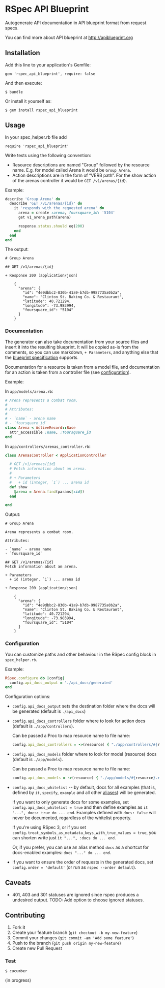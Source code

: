 # RSpec API Blueprint

Autogenerate API documentation in API blueprint format from request specs.

You can find more about API blueprint at http://apiblueprint.org

## Installation

Add this line to your application's Gemfile:

    gem 'rspec_api_blueprint', require: false

And then execute:

    $ bundle

Or install it yourself as:

    $ gem install rspec_api_blueprint

## Usage

In your spec_helper.rb file add

    require 'rspec_api_blueprint'

Write tests using the following convention:

- Resource descriptions are named "Group" followed by the resource name. E.g. for model called Arena it would be `Group Arena`.
- Action descriptions are in the form of “VERB path”. For the show action of the arenas controller it would be `GET /v1/arenas/{id}`.

Example:

```ruby
describe 'Group Arena' do
  describe 'GET /v1/arenas/{id}' do
    it 'responds with the requested arena' do
      arena = create :arena, foursquare_id: '5104'
      get v1_arena_path(arena)

      response.status.should eq(200)
    end
  end
end
```

The output:

    # Group Arena

    ## GET /v1/arenas/{id}

    + Response 200 (application/json)

        {
          "arena": {
            "id": "4e9dbbc2-830b-41a9-b7db-9987735a0b2a",
            "name": "Clinton St. Baking Co. & Restaurant",
            "latitude": 40.721294,
            "longitude": -73.983994,
            "foursquare_id": "5104"
          }
        }

### Documentation

The generator can also take documentation from your source files and insert it into the resulting blueprint. It will be copied as-is from the comments, so you can use markdown, `+ Parameters`, and anything else that the [blueprint specification](https://github.com/apiaryio/api-blueprint/blob/master/API%20Blueprint%20Specification.md) supports.

Documentation for a resource is taken from a model file, and documentation for an action is taken from a controller file (see [configuration](#configuration)).

Example:

In `app/models/arena.rb`:

```ruby
# Arena represents a combat room.
#
# Attributes:
#
# - `name` - arena name
# - `foursquare_id`
class Arena < ActiveRecord::Base
  attr_accessible :name, :foursquare_id
end
```

In `app/controllers/arenas_controller.rb`:

```ruby
class ArenasController < ApplicationController

  # GET /v1/arenas/{id}
  # Fetch information about an arena.
  #
  # + Parameters
  #   + id (integer, `1`) ... arena id
  def show
    @arena = Arena.find(params[:id])
  end

end
```

Output:

    # Group Arena

    Arena represents a combat room.

    Attributes:

    - `name` - arena name
    - `foursquare_id`

    ## GET /v1/arenas/{id}
    Fetch information about an arena.

    + Parameters
      + id (integer, `1`) ... arena id

    + Response 200 (application/json)

        {
          "arena": {
            "id": "4e9dbbc2-830b-41a9-b7db-9987735a0b2a",
            "name": "Clinton St. Baking Co. & Restaurant",
            "latitude": 40.721294,
            "longitude": -73.983994,
            "foursquare_id": "5104"
          }
        }

### Configuration

You can customize paths and other behaviour in the RSpec config block in `spec_helper.rb`.

Example:

```ruby
RSpec.configure do |config|
  config.api_docs_output = './api_docs/generated'
end
```

Configuration options:

- `config.api_docs_output` sets the destination folder where the docs will be generated (default is `./api_docs`)

- `config.api_docs_controllers` folder where to look for action docs (default is `./app/controllers`).

  Can be passed a Proc to map resource name to file name:

  ```ruby
  config.api_docs_controllers = ->(resource) { "./app/controllers/#{resource}s_controller.rb" }
  ```

- `config.api_docs_models` folder where to look for model (resource) docs (default is `./app/models`).

  Can be passed a Proc to map resource name to file name:

  ```ruby
  config.api_docs_models = ->(resource) { "./app/models/#{resource}.rb" }
  ```

- `config.api_docs_whitelist` -- by default, docs for all examples (that is, defined by `it`, `specify`, `example` and all other [aliases](http://rubydoc.info/gems/rspec-core/RSpec/Core/ExampleGroup.alias_example_to)) will be generated.

  If you want to only generate docs for some examples, set `config.api_docs_whitelist = true` and then define examples as `it "...", docs: true do ... end`. Examples defined with `docs: false` will never be documented, regardless of the whitelist property.

  If you're using RSpec 3, or if you set `config.treat_symbols_as_metadata_keys_with_true_values = true`, you can shorten write just `it "...", :docs do ... end`.

  Or, if you prefer, you can use an alias method `docs` as a shortcut for docs-enabled examples: `docs "..." do ... end`.

- If you want to ensure the order of requests in the generated docs, set `config.order = 'default'` (or run as `rspec --order default`).

## Caveats

- 401, 403 and 301 statuses are ignored since rspec produces a undesired output. TODO: Add option to choose ignored statuses.

## Contributing

1. Fork it
2. Create your feature branch (`git checkout -b my-new-feature`)
3. Commit your changes (`git commit -am 'Add some feature'`)
4. Push to the branch (`git push origin my-new-feature`)
5. Create new Pull Request

### Test

    $ cucumber

(in progress)
